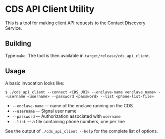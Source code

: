 # CDS API Client Utility

This is a tool for making client API requests to the Contact Discovery
Service.

## Building

Type `make`.  The tool is then available in `target/release/cds_api_client`.

## Usage

A basic invocation looks like:

    $ ./cds_api_client --connect <CDS_URI> --enclave-name <enclave_name> --username <username> --password <password> --list <phone-list-file>

- `--enclave-name` -- name of the enclave running on the CDS
- `--username` -- Signal user name
- `--password` -- Authorization associated with `username`
- `--list` -- a file containing phone numbers, one per line

See the output of `./cds_api_client --help` for the complete list of options.
